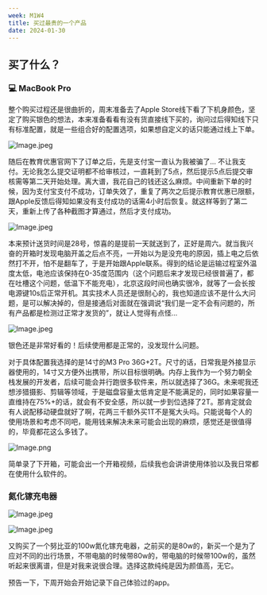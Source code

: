 ```yaml
---
week: M1W4
title: 买过最贵的一个产品
date: 2024-01-30
---
```


## 买了什么？

### 💻 MacBook Pro

整个购买过程还是很曲折的，周末准备去了Apple Store线下看了下机身颜色，坚定了购买银色的想法，本来准备看看有没有货直接线下买的，询问过后得知线下只有标准配置，就是一些组合好的配置选项，如果想自定义的话只能通过线上下单。

![Image.jpeg](https://res.craft.do/user/full/607ecf6e-fd93-2806-ae5a-0795102d7883/doc/627A47B8-42DF-43E7-805C-881AC95007DB/DB38D3BA-07D8-499C-9250-A70F1A61327E_2/wYbeCfsTIn5cEtzLmaEy0QqaFIovxDp99BGjcn1mxsoz/Image.jpeg)

随后在教育优惠官网下了订单之后，先是支付宝一直认为我被骗了... 不让我支付。无论我怎么提交证明都不给审核过，一直耗到了5点，然后提示5点后提交审核需等第二天开始处理。离大谱，我花自己的钱还这么麻烦。中间重新下单的时候，因为支付宝支付不成功，订单失效了，重复了两次之后提示教育优惠已限额，跟Apple反馈后得知如果没有支付成功的话需4小时后恢复。就这样等到了第二天，重新上传了各种截图才算通过，然后才支付成功。

![Image.jpeg](https://res.craft.do/user/full/607ecf6e-fd93-2806-ae5a-0795102d7883/doc/627A47B8-42DF-43E7-805C-881AC95007DB/D1EF54E2-29EC-4A44-AFEC-746BC7E2F5DE_2/VUXlpEdxsifLbDjbC2qdcqlnAqBD655xWru4LtQPU9Qz/Image.jpeg)

本来预计送货时间是28号，惊喜的是提前一天就送到了，正好是周六。就当我兴奋的开箱时发现电脑开盖之后点不亮，一开始以为是没充电的原因，插上电之后依然打不开，怕不是翻车了，于是开始跟Apple联系。得到的结论是运输过程室外温度太低，电池应该保持在0-35度范围内（这个问题后来才发现已经很普遍了，都在吐槽这个问题，低温下不能充电），北京这段时间也确实很冷，就等了一会长按电源键10s后正常开机。其实技术人员还是很耐心的，我也知道应该不是什么大问题，是可以解决掉的，但是接通后对面就在强调说“我们是一定不会有问题的，所有产品都是检测过正常才发货的”，就让人觉得有点怪...

![Image.jpeg](https://res.craft.do/user/full/607ecf6e-fd93-2806-ae5a-0795102d7883/doc/627A47B8-42DF-43E7-805C-881AC95007DB/C867CB8C-C963-433B-BABB-8199F831704D_2/BMzW7Ru7ddPDqmXSMEMFptL4qd9Q6TBNPTopkegXlxgz/Image.jpeg)

银色还是非常好看的！后续使用都是正常的，没发现什么问题。

对于具体配置我选择的是14寸的M3 Pro 36G+2T。尺寸的话，日常我是外接显示器使用的，14寸又方便外出携带，所以目标很明确。内存上我作为一个努力朝全栈发展的开发者，后续可能会并行跑很多软件来，所以就选择了36G。未来呢我还想涉猎摄影、剪辑等领域，于是磁盘容量太低肯定是不能满足的，同时如果容量一直维持在75%+的话，就会有不安全感，所以就一步到位选择了2T。那肯定就会有人说配移动硬盘就好了啊，花两三千额外买1T不是冤大头吗。只能说每个人的使用场景和考虑不同吧，能用钱来解决未来可能会出现的麻烦，感觉还是很值得的，毕竟都花这么多钱了。

![Image.png](https://res.craft.do/user/full/607ecf6e-fd93-2806-ae5a-0795102d7883/doc/627A47B8-42DF-43E7-805C-881AC95007DB/C30BF187-B455-4E65-B3DD-9ED023871B6C_2/IDqF4xIAsJlzGNxfZSL4IVUWEUNDKjJrHJ5hVPKAbhYz/Image.png)

简单录了下开箱，可能会出一个开箱视频，后续我也会讲讲使用体验以及我日常都在使用什么软件的。

### 氮化镓充电器

![Image.jpeg](https://res.craft.do/user/full/607ecf6e-fd93-2806-ae5a-0795102d7883/doc/627A47B8-42DF-43E7-805C-881AC95007DB/247DB967-8BA5-43FF-8959-7F85C60A2F64_2/12FxRUBiwQijsK0RsudQ1Iu08f3f670AXwJyMlNSC6wz/Image.jpeg)

![Image.jpeg](https://res.craft.do/user/full/607ecf6e-fd93-2806-ae5a-0795102d7883/doc/627A47B8-42DF-43E7-805C-881AC95007DB/AE21FF7C-A5DE-468E-960D-0E8FD61EF113_2/sbFulmHJvdHZLXHWSh6WLR42NawClW4UxaD4py2TqZAz/Image.jpeg)

又购买了一个努比亚的100w氮化镓充电器，之前买的是80w的，新买一个是为了应对不同的出行场景，不带电脑的时候带80w的，带电脑的时候带100w的，虽然听起来很离谱，但是对我来说很合理。选择这款纯纯是因为颜值高，无它。‍‍

预告一下，下周开始会开始记录下自己体验过的app。‍‍‍‍‍‍